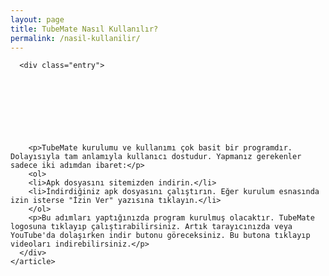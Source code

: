 ```yaml
---
layout: page
title: TubeMate Nasıl Kullanılır?
permalink: /nasil-kullanilir/
---
```


<div class="posts">
    <article class="post">

      <div class="entry">
<script async src="//pagead2.googlesyndication.com/pagead/js/adsbygoogle.js"></script>
<!-- tubebaglanti2 -->
<ins class="adsbygoogle"
     style="display:inline-block;width:200px;height:90px"
     data-ad-client="ca-pub-2943359289617623"
     data-ad-slot="9895732240"></ins>
<script>
(adsbygoogle = window.adsbygoogle || []).push({});
</script>
        <p>TubeMate kurulumu ve kullanımı çok basit bir programdır. Dolayısıyla tam anlamıyla kullanıcı dostudur. Yapmanız gerekenler sadece iki adımdan ibaret:</p>
        <ol>
        <li>Apk dosyasını sitemizden indirin.</li>
        <li>İndirdiğiniz apk dosyasını çalıştırın. Eğer kurulum esnasında izin isterse "İzin Ver" yazısına tıklayın.</li>
        </ol>
        <p>Bu adımları yaptığınızda program kurulmuş olacaktır. TubeMate logosuna tıklayıp çalıştırabilirsiniz. Artık tarayıcınızda veya YouTube'da dolaşırken indir butonu göreceksiniz. Bu butona tıklayıp videoları indirebilirsiniz.</p>
      </div>
    </article>
</div>
